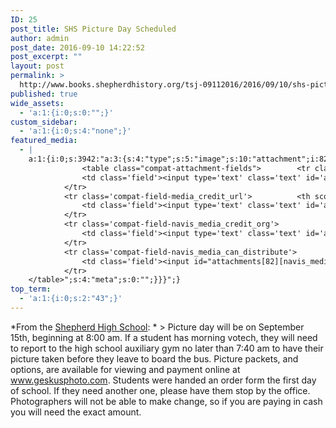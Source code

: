```yaml
---
ID: 25
post_title: SHS Picture Day Scheduled
author: admin
post_date: 2016-09-10 14:22:52
post_excerpt: ""
layout: post
permalink: >
  http://www.books.shepherdhistory.org/tsj-09112016/2016/09/10/shs-picture-day-scheduled/
published: true
wide_assets:
  - 'a:1:{i:0;s:0:"";}'
custom_sidebar:
  - 'a:1:{i:0;s:4:"none";}'
featured_media:
  - |
    a:1:{i:0;s:3942:"a:3:{s:4:"type";s:5:"image";s:10:"attachment";i:82;s:15:"attachment_data";a:33:{s:2:"id";i:82;s:5:"title";s:18:"camera-photo-800px";s:8:"filename";s:22:"camera-photo-800px.png";s:3:"url";s:81:"http://news.shepherdhistory.org/wp-content/uploads/2016/09/camera-photo-800px.png";s:4:"link";s:86:"http://news.shepherdhistory.org/2016/09/10/shs-picture-day-planned/camera-photo-800px/";s:3:"alt";s:0:"";s:6:"author";s:1:"1";s:11:"description";s:0:"";s:7:"caption";s:0:"";s:4:"name";s:18:"camera-photo-800px";s:6:"status";s:7:"inherit";s:10:"uploadedTo";i:80;s:4:"date";i:1473479928000;s:8:"modified";i:1473479928000;s:9:"menuOrder";i:0;s:4:"mime";s:9:"image/png";s:4:"type";s:5:"image";s:7:"subtype";s:3:"png";s:4:"icon";s:68:"http://news.shepherdhistory.org/wp-includes/images/media/default.png";s:13:"dateFormatted";s:18:"September 10, 2016";s:6:"nonces";a:3:{s:6:"update";s:10:"8343af35fe";s:6:"delete";s:10:"6e41782e14";s:4:"edit";s:10:"9e772ff35b";}s:8:"editLink";s:69:"http://news.shepherdhistory.org/wp-admin/post.php?post=82&action=edit";s:4:"meta";b:0;s:10:"authorName";s:5:"admin";s:14:"uploadedToLink";s:69:"http://news.shepherdhistory.org/wp-admin/post.php?post=80&action=edit";s:15:"uploadedToTitle";s:23:"SHS Picture Day Planned";s:15:"filesizeInBytes";i:97348;s:21:"filesizeHumanReadable";s:5:"95 KB";s:5:"sizes";a:4:{s:9:"thumbnail";a:4:{s:6:"height";i:140;s:5:"width";i:140;s:3:"url";s:89:"http://news.shepherdhistory.org/wp-content/uploads/2016/09/camera-photo-800px-140x140.png";s:11:"orientation";s:9:"landscape";}s:6:"medium";a:4:{s:6:"height";i:336;s:5:"width";i:336;s:3:"url";s:89:"http://news.shepherdhistory.org/wp-content/uploads/2016/09/camera-photo-800px-336x336.png";s:11:"orientation";s:9:"landscape";}s:5:"large";a:4:{s:6:"height";i:771;s:5:"width";i:771;s:3:"url";s:89:"http://news.shepherdhistory.org/wp-content/uploads/2016/09/camera-photo-800px-771x771.png";s:11:"orientation";s:9:"landscape";}s:4:"full";a:4:{s:3:"url";s:81:"http://news.shepherdhistory.org/wp-content/uploads/2016/09/camera-photo-800px.png";s:6:"height";i:800;s:5:"width";i:800;s:11:"orientation";s:9:"landscape";}}s:6:"height";i:800;s:5:"width";i:800;s:11:"orientation";s:9:"landscape";s:6:"compat";a:2:{s:4:"item";s:1697:"<input type="hidden" name="attachments[82][menu_order]" value="0" /><p class="media-types media-types-required-info">Required fields are marked <span class="required">*</span></p>
    			<table class="compat-attachment-fields">		<tr class='compat-field-media_credit'>			<th scope='row' class='label'><label for='attachments-82-media_credit'><span class='alignleft'>Credit</span><br class='clear' /></label></th>
    			<td class='field'><input type='text' class='text' id='attachments-82-media_credit' name='attachments[82][media_credit]' value=''  /></td>
    		</tr>
    		<tr class='compat-field-media_credit_url'>			<th scope='row' class='label'><label for='attachments-82-media_credit_url'><span class='alignleft'>Credit URL</span><br class='clear' /></label></th>
    			<td class='field'><input type='text' class='text' id='attachments-82-media_credit_url' name='attachments[82][media_credit_url]' value=''  /></td>
    		</tr>
    		<tr class='compat-field-navis_media_credit_org'>			<th scope='row' class='label'><label for='attachments-82-navis_media_credit_org'><span class='alignleft'>Organization</span><br class='clear' /></label></th>
    			<td class='field'><input type='text' class='text' id='attachments-82-navis_media_credit_org' name='attachments[82][navis_media_credit_org]' value=''  /></td>
    		</tr>
    		<tr class='compat-field-navis_media_can_distribute'>			<th scope='row' class='label'><label for='attachments-82-navis_media_can_distribute'><span class='alignleft'>Can<br />distribute?</span><br class='clear' /></label></th>
    			<td class='field'><input id="attachments[82][navis_media_can_distribute]" name="attachments[82][navis_media_can_distribute]" type="checkbox" value="1"  /></td>
    		</tr>
    </table>";s:4:"meta";s:0:"";}}}";}
top_term:
  - 'a:1:{i:0;s:2:"43";}'
---
```

*From the [Shepherd High School](https://www.facebook.com/shepherdmihs/?fref=nf):
*
&gt; Picture day will be on September 15th, beginning at 8:00 am. If a student has morning votech, they will need to report to the high school auxiliary gym no later than 7:40 am to have their picture taken before they leave to board the bus.
Picture packets, and options, are available for viewing and payment online at www.geskusphoto.com.
Students were handed an order form the first day of school. If they need another one, please have them stop by the office.
Photographers will not be able to make change, so if you are paying in cash you will need the exact amount.
